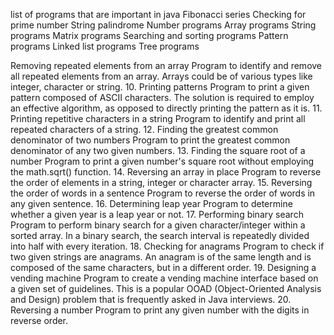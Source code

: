 list of programs that are important in java
Fibonacci series
Checking for prime number
String palindrome
Number programs
Array programs
String programs
Matrix programs
Searching and sorting programs
Pattern programs
Linked list programs
Tree programs

Removing repeated elements from an array
Program to identify and remove all repeated elements from an array. Arrays could be of various types like integer, character or string.
10. Printing patterns
Program to print a given pattern composed of ASCII characters. The solution is required to employ an effective algorithm, as opposed to directly printing the pattern as it is.
11. Printing repetitive characters in a string
Program to identify and print all repeated characters of a string.
12. Finding the greatest common denominator of two numbers
Program to print the greatest common denominator of any two given numbers.
13. Finding the square root of a number
Program to print a given number's square root without employing the math.sqrt() function.
14. Reversing an array in place
Program to reverse the order of elements in a string, integer or character array.
15. Reversing the order of words in a sentence
Program to reverse the order of words in any given sentence.
16. Determining leap year
Program to determine whether a given year is a leap year or not.
17. Performing binary search
Program to perform binary search for a given character/integer within a sorted array. In a binary search, the search interval is repeatedly divided into half with every iteration.
18. Checking for anagrams
Program to check if two given strings are anagrams. An anagram is of the same length and is composed of the same characters, but in a different order.
19. Designing a vending machine
Program to create a vending machine interface based on a given set of guidelines. This is a popular OOAD (Object-Oriented Analysis and Design) problem that is frequently asked in Java interviews.
20. Reversing a number
Program to print any given number with the digits in reverse order.
